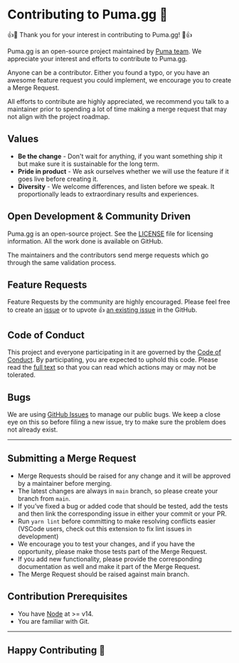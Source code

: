 # Contributing to Puma.gg 🐾

👍🎉 Thank you for your interest in contributing to Puma.gg! 🎉👍

Puma.gg is an open-source project maintained by [Puma team](https://github.com/PumaBrowser). We appreciate your interest and efforts to contribute to Puma.gg.

Anyone can be a contributor. Either you found a typo, or you have an awesome feature request you could implement, we encourage you to create a Merge Request.

All efforts to contribute are highly appreciated, we recommend you talk to a maintainer prior to spending a lot of time making a merge request that may not align with the project roadmap.

## Values

- **Be the change** - Don't wait for anything, if you want something ship it but make sure it is sustainable for the long term.
- **Pride in product** - We ask ourselves whether we will use the feature if it goes live before creating it.
- **Diversity** - We welcome differences, and listen before we speak. It proportionally leads to extraordinary results and experiences.

## Open Development & Community Driven

Puma.gg is an open-source project. See the [LICENSE](https://github.com/PumaBrowser/EthSF-2022/blob/main/LICENSE) file for licensing information. All the work done is available on GitHub.

The maintainers and the contributors send merge requests which go through the same validation process.

## Feature Requests

Feature Requests by the community are highly encouraged. Please feel free to create an [issue](https://github.com/PumaBrowser/EthSF-2022/issues/new) or to upvote 👍 [an existing issue](https://github.com/PumaBrowser/EthSF-2022/issues) in the GitHub.

## Code of Conduct

This project and everyone participating in it are governed by the [Code of Conduct](https://github.com/PumaBrowser/EthSF-2022/blob/main/CODE_OF_CONDUCT.md). By participating, you are expected to uphold this code. Please read the [full text](https://github.com/PumaBrowser/EthSF-2022/blob/main/CODE_OF_CONDUCT.md) so that you can read which actions may or may not be tolerated.

## Bugs

We are using [GitHub Issues](https://github.com/PumaBrowser/EthSF-2022/issues) to manage our public bugs. We keep a close eye on this so before filing a new issue, try to make sure the problem does not already exist.

---

## Submitting a Merge Request

- Merge Requests should be raised for any change and it will be approved by a maintainer before merging.
- The latest changes are always in `main` branch, so please create your branch from `main`.
- If you’ve fixed a bug or added code that should be tested, add the tests and then link the corresponding issue in either your commit or your PR.
- Run `yarn lint` before committing to make resolving conflicts easier (VSCode users, check out this extension to fix lint issues in development)
- We encourage you to test your changes, and if you have the opportunity, please make those tests part of the Merge Request.
- If you add new functionality, please provide the corresponding documentation as well and make it part of the Merge Request.
- The Merge Request should be raised against main branch.

## Contribution Prerequisites

- You have [Node](https://nodejs.org/en/) at >= v14.
- You are familiar with Git.

---

## Happy Contributing 🥳

